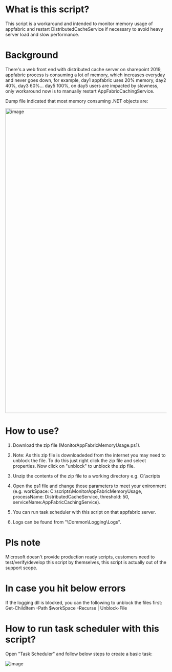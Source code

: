 # What is this script? 

This script is a workaround and intended to monitor memory usage of appfabric and restart DistributedCacheService if necessary to avoid heavy server load and slow performance. 

# Background 

There's a web front end with distributed cache server on sharepoint 2019, appfabric process is consuming a lot of memory, which increases everyday and never goes down, for example, day1 appfabric uses 20% memory, day2 40%, day3 60%... day5 100%, on day5 users are impacted by slowness, only workaround now is to manually restart AppFabricCachingService. 

Dump file indicated that most memory consuming .NET objects are: 

<img width="953" alt="image" src="https://user-images.githubusercontent.com/9314578/146530199-86998897-489d-4152-bb14-861a248917b8.png">

# How to use? 

1. Download the zip file (MonitorAppFabricMemoryUsage.ps1). 

2. Note: As this zip file is downloadeded from the internet you may need to unblock the file. To do this just right click the zip file and select properties. Now click on "unblock" to unblock the zip file. 

3. Unzip the contents of the zip file to a working directory e.g. C:\scripts

4. Open the ps1 file and change those parameters to meet your enironment (e.g. workSpace: C:\scripts\MonitorAppFabricMemoryUsage, processName: DistributedCacheService, threshold: 50, serviceName:AppFabricCachingService). 

5. You can run task scheduler with this script on that appfabric server. 

6. Logs can be found from "\Common\Logging\Logs". 

# Pls note 

Microsoft doesn't provide production ready scripts, customers need to test/verify/develop this script by themselves, this script is actually out of the support scope. 

# In case you hit below errors 

If the logging dll is blocked, you can the following to unblock the files first: Get-ChildItem -Path $workSpace -Recurse | Unblock-File

# How to run task scheduler with this script? 

Open "Task Scheduler" and follow below steps to create a basic task: 

![image](https://user-images.githubusercontent.com/9314578/146524661-fc4313be-5913-43c6-9456-386aac00dfd4.png)
